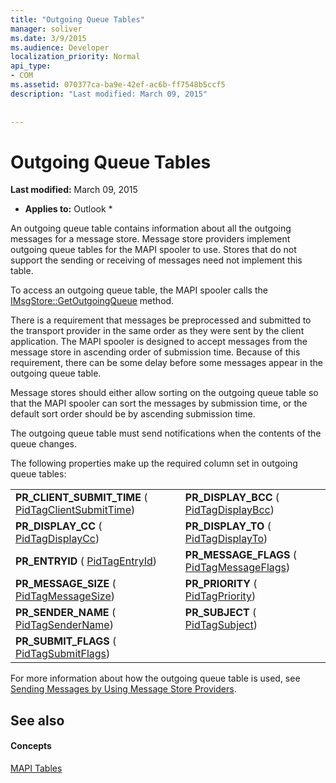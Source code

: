 ```yaml
---
title: "Outgoing Queue Tables"
manager: soliver
ms.date: 3/9/2015
ms.audience: Developer
localization_priority: Normal
api_type:
- COM
ms.assetid: 070377ca-ba9e-42ef-ac6b-ff7548b5ccf5
description: "Last modified: March 09, 2015"
 
 
---
```


# Outgoing Queue Tables

 **Last modified:** March 09, 2015 
  
 * **Applies to:** Outlook * 
  
An outgoing queue table contains information about all the outgoing messages for a message store. Message store providers implement outgoing queue tables for the MAPI spooler to use. Stores that do not support the sending or receiving of messages need not implement this table. 
  
To access an outgoing queue table, the MAPI spooler calls the [IMsgStore::GetOutgoingQueue](imsgstore-getoutgoingqueue.md) method. 
  
There is a requirement that messages be preprocessed and submitted to the transport provider in the same order as they were sent by the client application. The MAPI spooler is designed to accept messages from the message store in ascending order of submission time. Because of this requirement, there can be some delay before some messages appear in the outgoing queue table. 
  
Message stores should either allow sorting on the outgoing queue table so that the MAPI spooler can sort the messages by submission time, or the default sort order should be by ascending submission time. 
  
The outgoing queue table must send notifications when the contents of the queue changes.
  
The following properties make up the required column set in outgoing queue tables:
  
|||
|:-----|:-----|
|**PR_CLIENT_SUBMIT_TIME** ( [PidTagClientSubmitTime](pidtagclientsubmittime-canonical-property.md))  <br/> |**PR_DISPLAY_BCC** ( [PidTagDisplayBcc](pidtagdisplaybcc-canonical-property.md))  <br/> |
|**PR_DISPLAY_CC** ( [PidTagDisplayCc](pidtagdisplaycc-canonical-property.md))  <br/> |**PR_DISPLAY_TO** ( [PidTagDisplayTo](pidtagdisplayto-canonical-property.md))  <br/> |
|**PR_ENTRYID** ( [PidTagEntryId](pidtagentryid-canonical-property.md))  <br/> |**PR_MESSAGE_FLAGS** ( [PidTagMessageFlags](pidtagmessageflags-canonical-property.md))  <br/> |
|**PR_MESSAGE_SIZE** ( [PidTagMessageSize](pidtagmessagesize-canonical-property.md))  <br/> |**PR_PRIORITY** ( [PidTagPriority](pidtagpriority-canonical-property.md))  <br/> |
|**PR_SENDER_NAME** ( [PidTagSenderName](pidtagsendername-canonical-property.md))  <br/> |**PR_SUBJECT** ( [PidTagSubject](pidtagsubject-canonical-property.md))  <br/> |
|**PR_SUBMIT_FLAGS** ( [PidTagSubmitFlags](pidtagsubmitflags-canonical-property.md))  <br/> | <br/> |
   
For more information about how the outgoing queue table is used, see [Sending Messages by Using Message Store Providers](sending-messages-by-using-message-store-providers.md).
  
## See also

#### Concepts

[MAPI Tables](mapi-tables.md)

